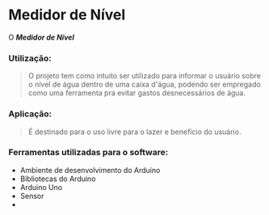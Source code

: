 

# Medidor de Nível
O ***Medidor de Nível*** 

### Utilização:
> O projeto tem como intuito ser utilizado para informar o usuário sobre o nível de água dentro de uma caixa d'água, podendo ser empregado como uma ferramenta pra evitar gastos desnecessários de água.

### Aplicação:
> É destinado para o uso livre para o lazer e benefício do usuário.

### Ferramentas utilizadas para o software:
- Ambiente de desenvolvimento do Arduino
- Bibliotecas do Arduino
- Arduino Uno
- Sensor
- 
